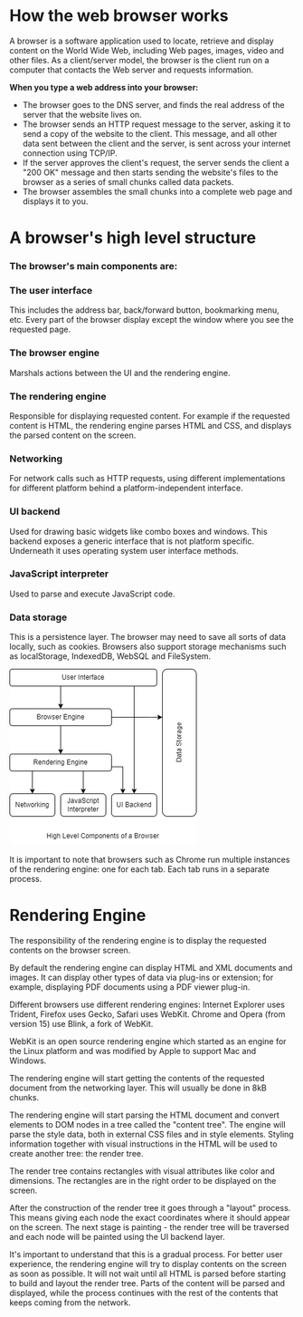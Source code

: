 # How the web browser works
A browser is a software application used to locate, retrieve and display content on the World Wide Web, including Web pages, images, video and other files. As a client/server model, the browser is the client run on a computer that contacts the Web server and requests information. 

**When you type a web address into your browser:**

 - The browser goes to the DNS server, and finds the real address of the server that the website lives on.
 - The browser sends an HTTP request message to the server, asking it to send a copy of the website to the client. This message, and all other data sent between the client and the server, is sent across your internet connection using TCP/IP.
- If the server approves the client's request, the server sends the client a "200 OK" message and then starts sending the website's files to the browser as a series of small chunks called data packets.
- The browser assembles the small chunks into a complete web page and displays it to you.

# A browser's high level structure
### The browser's main components are:
### The user interface
This includes the address bar, back/forward button, bookmarking menu, etc. Every part of the browser display except the window where you see the requested page.
### The browser engine
Marshals actions between the UI and the rendering engine.
### The rendering engine
Responsible for displaying requested content. For example if the requested content is HTML, the rendering engine parses HTML and CSS, and displays the parsed content on the screen.
### Networking
For network calls such as HTTP requests, using different implementations for different platform behind a platform-independent interface.
### UI backend
Used for drawing basic widgets like combo boxes and windows. This backend exposes a generic interface that is not platform specific. Underneath it uses operating system user interface methods.
###  JavaScript interpreter
Used to parse and execute JavaScript code.
### Data storage
This is a persistence layer. The browser may need to save all sorts of data locally, such as cookies. Browsers also support storage mechanisms such as localStorage, IndexedDB, WebSQL and FileSystem.

![High Level Components of a browser](../resources/HLD_Browsers.png "High Level Components of a browser")

It is important to note that browsers such as Chrome run multiple instances of the rendering engine: one for each tab. Each tab runs in a separate process.

# Rendering Engine
The responsibility of the rendering engine is to display the requested contents on the browser screen.

By default the rendering engine can display HTML and XML documents and images. It can display other types of data via plug-ins or extension; for example, displaying PDF documents using a PDF viewer plug-in.

Different browsers use different rendering engines: Internet Explorer uses Trident, Firefox uses Gecko, Safari uses WebKit. Chrome and Opera (from version 15) use Blink, a fork of WebKit.

WebKit is an open source rendering engine which started as an engine for the Linux platform and was modified by Apple to support Mac and Windows.

The rendering engine will start getting the contents of the requested document from the networking layer. This will usually be done in 8kB chunks.

The rendering engine will start parsing the HTML document and convert elements to DOM nodes in a tree called the "content tree". The engine will parse the style data, both in external CSS files and in style elements. Styling information together with visual instructions in the HTML will be used to create another tree: the render tree.

The render tree contains rectangles with visual attributes like color and dimensions. The rectangles are in the right order to be displayed on the screen.

After the construction of the render tree it goes through a "layout" process. This means giving each node the exact coordinates where it should appear on the screen. The next stage is painting - the render tree will be traversed and each node will be painted using the UI backend layer.

It's important to understand that this is a gradual process. For better user experience, the rendering engine will try to display contents on the screen as soon as possible. It will not wait until all HTML is parsed before starting to build and layout the render tree. Parts of the content will be parsed and displayed, while the process continues with the rest of the contents that keeps coming from the network.